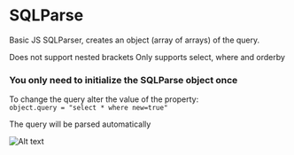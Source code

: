 # SQLParse

Basic JS SQLParser, creates an object (array of arrays) of the query.

Does not support nested brackets
Only supports select, where and orderby

### You only need to initialize the SQLParse object once

To change the query alter the value of the property:<br>
```object.query = "select * where new=true"```

The query will be parsed automatically

![Alt text](https://github.com/hazlema/SQLParse/blob/master/img/SQLParse.png "SQLParse")
